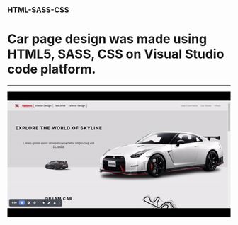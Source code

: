 

<h3>HTML-SASS-CSS</h3>
<h1> Car page design was made using HTML5, SASS, CSS on Visual Studio code platform.</h1>

<hr></hr>

![](images/car-project.gif)